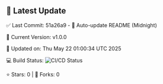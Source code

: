 ## 🚀 Latest Update

✅ Last Commit: 51a26a9 - 🤖 Auto-update README (Midnight)

🌟 Current Version: v1.0.0

📅 Updated on: Thu May 22 01:00:34 UTC 2025

💻 Build Status: ![CI/CD Status](https://github.com/SaiAryan1784/wedding_frontend/actions/workflows/update-readme.yml/badge.svg)

⭐️ Stars: 0 | 🍴 Forks: 0
